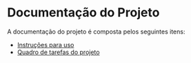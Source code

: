 # Documentação do Projeto

A documentação do projeto é composta pelos seguintes itens:

 - [Instruções para uso](/docs/instrucoes) 
 - [Quadro de tarefas do projeto](/docs/divisaoTarefas) 
